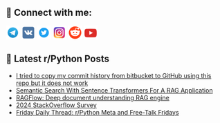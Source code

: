 ## 🔎 Connect with me:
[<img src="https://github.com/bullbesh/bullbesh/blob/main/images/Telegram.png" width="32" height="32" />](https://t.me/bullbesh)
[<img src="https://github.com/bullbesh/bullbesh/blob/main/images/VK.png" width="32" height="32" />](https://vk.com/bullbesh)
[<img src="https://github.com/bullbesh/bullbesh/blob/main/images/Twitter.png" width="32" height="32" />](https://twitter.com/bullbesh1)
[<img src="https://github.com/bullbesh/bullbesh/blob/main/images/Instagram.png" width="32" height="32" />](https://www.instagram.com/bullbesh)
[<img src="https://github.com/bullbesh/bullbesh/blob/main/images/Reddit.png" width="32" height="32" />](https://www.reddit.com/user/bullbesh)
[<img src="https://github.com/bullbesh/bullbesh/blob/main/images/YouTube.png" width="32" height="32" />](https://www.youtube.com/channel/UCtfjRs6uzgq5mfm8S06WTcg)

## 📕 Latest r/Python Posts
<!-- BLOG-POST-LIST:START -->
- [I tried to copy my commit history from bitbucket to GitHub using this repo but it does not work](https://www.reddit.com/r/Python/comments/1d4rhvp/i_tried_to_copy_my_commit_history_from_bitbucket/)
- [Semantic Search With Sentence Transformers For A RAG Application](https://www.reddit.com/r/Python/comments/1d4rdhl/semantic_search_with_sentence_transformers_for_a/)
- [RAGFlow: Deep document understanding RAG engine](https://www.reddit.com/r/Python/comments/1d4ou3k/ragflow_deep_document_understanding_rag_engine/)
- [2024 StackOverflow Survey](https://www.reddit.com/r/Python/comments/1d4nvou/2024_stackoverflow_survey/)
- [Friday Daily Thread: r/Python Meta and Free-Talk Fridays](https://www.reddit.com/r/Python/comments/1d4i6xx/friday_daily_thread_rpython_meta_and_freetalk/)
<!-- BLOG-POST-LIST:END -->
